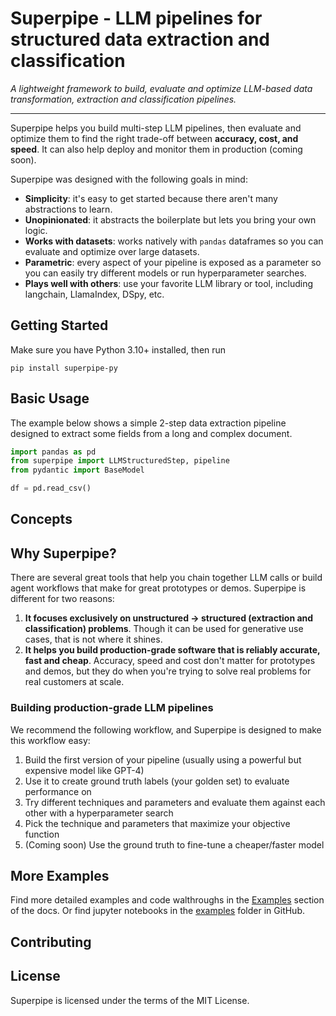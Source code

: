 # Superpipe - LLM pipelines for structured data extraction and classification

_A lightweight framework to build, evaluate and optimize LLM-based data transformation, extraction and classification pipelines._

<hr>

Superpipe helps you build multi-step LLM pipelines, then evaluate and optimize them to find the right trade-off between **accuracy, cost, and speed**. It can also help deploy and monitor them in production (coming soon).

Superpipe was designed with the following goals in mind:

- **Simplicity**: it's easy to get started because there aren't many abstractions to learn.
- **Unopinionated**: it abstracts the boilerplate but lets you bring your own logic.
- **Works with datasets**: works natively with `pandas` dataframes so you can evaluate and optimize over large datasets.
- **Parametric**: every aspect of your pipeline is exposed as a parameter so you can easily try different models or run hyperparameter searches.
- **Plays well with others**: use your favorite LLM library or tool, including langchain, LlamaIndex, DSpy, etc.

## Getting Started

Make sure you have Python 3.10+ installed, then run

```
pip install superpipe-py
```

## Basic Usage

The example below shows a simple 2-step data extraction pipeline designed to extract some fields from a long and complex document.

```python
import pandas as pd
from superpipe import LLMStructuredStep, pipeline
from pydantic import BaseModel

df = pd.read_csv()
```

## Concepts

## Why Superpipe?

There are several great tools that help you chain together LLM calls or build agent workflows that make for great prototypes or demos. Superpipe is different for two reasons:

1. **It focuses exclusively on unstructured -> structured (extraction and classification) problems**. Though it can be used for generative use cases, that is not where it shines.
2. **It helps you build production-grade software that is reliably accurate, fast and cheap**. Accuracy, speed and cost don't matter for prototypes and demos, but they do when you're trying to solve real problems for real customers at scale.

### Building production-grade LLM pipelines

We recommend the following workflow, and Superpipe is designed to make this workflow easy:

1. Build the first version of your pipeline (usually using a powerful but expensive model like GPT-4)
2. Use it to create ground truth labels (your golden set) to evaluate performance on
3. Try different techniques and parameters and evaluate them against each other with a hyperparameter search
4. Pick the technique and parameters that maximize your objective function
5. (Coming soon) Use the ground truth to fine-tune a cheaper/faster model

## More Examples

Find more detailed examples and code walthroughs in the [Examples](/) section of the docs. Or find jupyter notebooks in the [examples](/) folder in GitHub.

## Contributing

## License

Superpipe is licensed under the terms of the MIT License.

